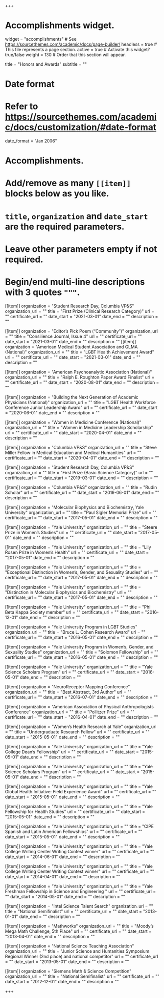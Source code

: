 +++
# Accomplishments widget.
widget = "accomplishments"  # See https://sourcethemes.com/academic/docs/page-builder/
headless = true  # This file represents a page section.
active = true  # Activate this widget? true/false
weight = 130  # Order that this section will appear.

title = "Honors and Awards"
subtitle = ""

# Date format
#   Refer to https://sourcethemes.com/academic/docs/customization/#date-format
date_format = "Jan 2006"

# Accomplishments.
#   Add/remove as many `[[item]]` blocks below as you like.
#   `title`, `organization` and `date_start` are the required parameters.
#   Leave other parameters empty if not required.
#   Begin/end multi-line descriptions with 3 quotes `"""`.
[[item]]
  organization = "Student Research Day, Columbia VP&S"
  organization_url = ""
  title = "First Prize (Clinical Research Category)"
  url = ""
  certificate_url = ""
  date_start = "2021-03-01"
  date_end = ""
  description = ""

[[item]]
  organization = "Editor’s Pick Poem (“Community”)"
  organization_url = ""
  title = "Consilience Journal, Issue 4"
  url = ""
  certificate_url = ""
  date_start = "2021-03-01"
  date_end = ""
  description = ""
[[item]]
  organization = "American Medical Student Association and GLMA (National)"
  organization_url = ""
  title = "LGBT Health Achievement Award"
  url = ""
  certificate_url = ""
  date_start = "2021-03-01"
  date_end = ""
  description = ""

[[item]]
  organization = "American Psychoanalytic Association (National)"
  organization_url = ""
  title = "Ralph E. Roughton Paper Award Finalist"
  url = ""
  certificate_url = ""
  date_start = "2020-08-01"
  date_end = ""
  description = ""

[[item]]
  organization = "Building the Next Generation of Academic Physicians (National)"
  organization_url = ""
  title = "LGBT Health Workforce Conference Junior Leadership Award"
  url = ""
  certificate_url = ""
  date_start = "2020-06-01"
  date_end = ""
  description = ""

[[item]]
  organization = "Women in Medicine Conference (National)"
  organization_url = ""
  title = "Women in Medicine Leadership Scholarship"
  url = ""
  certificate_url = ""
  date_start = "2020-04-01"
  date_end = ""
  description = ""
  
[[item]]
  organization = "Columbia VP&S"
  organization_url = ""
  title = "Steve Miller Fellow in Medical Education and Medical Humanities"
  url = ""
  certificate_url = ""
  date_start = "2020-04-01"
  date_end = ""
  description = ""
  
[[item]]
  organization = "Student Research Day, Columbia VP&S"
  organization_url = ""
  title = "First Prize (Basic Science Category)"
  url = ""
  certificate_url = ""
  date_start = "2019-03-01"
  date_end = ""
  description = ""  
  
[[item]]
  organization = "Columbia VP&S"
  organization_url = ""
  title = "Rudin Scholar"
  url = ""
  certificate_url = ""
  date_start = "2019-06-01"
  date_end = ""
  description = "" 
   
[[item]]
  organization = "Molecular Biophysics and Biochemistry, Yale University"
  organization_url = ""
  title = "Paul Sigler Memorial Prize"
  url = ""
  certificate_url = ""
  date_start = "2017-05-01"
  date_end = ""
  description = "" 
  
[[item]]
  organization = "Yale University"
  organization_url = ""
  title = "Steere Prize in Women’s Studies"
  url = ""
  certificate_url = ""
  date_start = "2017-05-01"
  date_end = ""
  description = ""   

[[item]]
  organization = "Yale University"
  organization_url = ""
  title = "Lily Rosen Prize in Women’s Health"
  url = ""
  certificate_url = ""
  date_start = "2017-05-01"
  date_end = ""
  description = "" 
  
[[item]]
  organization = "Yale University"
  organization_url = ""
  title = "Exceptional Distinction in Women’s, Gender, and Sexuality Studies"
  url = ""
  certificate_url = ""
  date_start = "2017-05-01"
  date_end = ""
  description = "" 

[[item]]
  organization = "Yale University"
  organization_url = ""
  title = "Distinction in Molecular Biophysics and Biochemistry"
  url = ""
  certificate_url = ""
  date_start = "2017-05-01"
  date_end = ""
  description = ""
  
[[item]]
  organization = "Yale University"
  organization_url = ""
  title = "Phi Beta Kappa Society member"
  url = ""
  certificate_url = ""
  date_start = "2016-12-01"
  date_end = ""
  description = ""

[[item]]
  organization = "Yale University Program in LGBT Studies"
  organization_url = ""
  title = "Bruce L. Cohen Research Award"
  url = ""
  certificate_url = ""
  date_start = "2016-05-01"
  date_end = ""
  description = ""

[[item]]
  organization = "Yale University Program in Women’s, Gender, and Sexuality Studies"
  organization_url = ""
  title = "Solomon Fellowship"
  url = ""
  certificate_url = ""
  date_start = "2016-05-01"
  date_end = ""
  description = "" 
  
[[item]]
  organization = "Yale University"
  organization_url = ""
  title = "Yale Science Scholars Program"
  url = ""
  certificate_url = ""
  date_start = "2016-05-01"
  date_end = ""
  description = "" 
  
[[item]]
  organization = "NeuroReceptor Mapping Conference"
  organization_url = ""
  title = "Best Abstract, 3rd Author"
  url = ""
  certificate_url = ""
  date_start = "2016-07-01"
  date_end = ""
  description = "" 
  
[[item]]
  organization = "American Association of Physical Anthropologists Conference"
  organization_url = ""
  title = "Pollitzer Prize"
  url = ""
  certificate_url = ""
  date_start = "2016-04-01"
  date_end = ""
  description = "" 
  
[[item]]
  organization = "Women’s Health Research at Yale"
  organization_url = ""
  title = "Undergraduate Research Fellow"
  url = ""
  certificate_url = ""
  date_start = "2015-05-01"
  date_end = ""
  description = "" 
  
[[item]]
  organization = "Yale University"
  organization_url = ""
  title = "Yale College Dean’s Fellowship"
  url = ""
  certificate_url = ""
  date_start = "2015-05-01"
  date_end = ""
  description = "" 
  
[[item]]
  organization = "Yale University"
  organization_url = ""
  title = "Yale Science Scholars Program"
  url = ""
  certificate_url = ""
  date_start = "2015-05-01"
  date_end = ""
  description = "" 

[[item]]
  organization = "Yale University"
  organization_url = ""
  title = "Yale Global Health Initiative: Field Experience Award"
  url = ""
  certificate_url = ""
  date_start = "2015-05-01"
  date_end = ""
  description = ""  
  
[[item]]
  organization = "Yale University"
  organization_url = ""
  title = "Yale Fellowship for Health Studies"
  url = ""
  certificate_url = ""
  date_start = "2015-05-01"
  date_end = ""
  description = ""  
    
[[item]]
  organization = "Yale University"
  organization_url = ""
  title = "CIPE Spanish and Latin American Fellowships"
  url = ""
  certificate_url = ""
  date_start = "2015-05-01"
  date_end = ""
  description = ""  
  
[[item]]
  organization = "Yale University"
  organization_url = ""
  title = "Yale College Writing Center Writing Contest winner"
  url = ""
  certificate_url = ""
  date_start = "2014-06-01"
  date_end = ""
  description = ""  

[[item]]
  organization = "Yale University"
  organization_url = ""
  title = "Yale College Writing Center Writing Contest winner"
  url = ""
  certificate_url = ""
  date_start = "2014-04-01"
  date_end = ""
  description = "" 

[[item]]
  organization = "Yale University"
  organization_url = ""
  title = "Yale Freshman Fellowship in Science and Engineering "
  url = ""
  certificate_url = ""
  date_start = "2014-05-01"
  date_end = ""
  description = "" 
  
[[item]]
  organization = "Intel Science Talent Search"
  organization_url = ""
  title = "National Semifinalist"
  url = ""
  certificate_url = ""
  date_start = "2013-01-01"
  date_end = ""
  description = "" 
  
[[item]]
  organization = "Mathworks"
  organization_url = ""
  title = "Moody’s Mega Math Challenge, 5th Place"
  url = ""
  certificate_url = ""
  date_start = "2013-04-01"
  date_end = ""
  description = "" 
 
 [[item]]
  organization = "National Science Teaching Association"
  organization_url = ""
  title = "Junior Science and Humanities Symposium Regional Winner (2nd place) and national competitor"
  url = ""
  certificate_url = ""
  date_start = "2013-05-01"
  date_end = ""
  description = "" 
  
 [[item]]
  organization = "Siemens Math & Science Competition"
  organization_url = ""
  title = "National Semifinalist"
  url = ""
  certificate_url = ""
  date_start = "2012-12-01"
  date_end = ""
  description = "" 
    
+++
